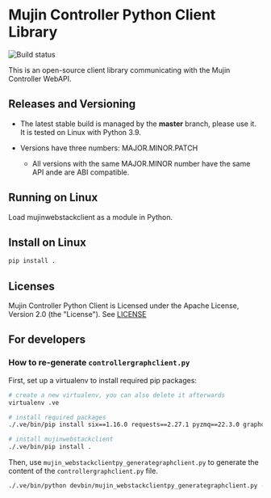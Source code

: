 # Mujin Controller Python Client Library

![Build status](https://github.com/mujin/mujinwebstackclientpy/actions/workflows/python.yml/badge.svg)

This is an open-source client library communicating with the Mujin Controller WebAPI.


## Releases and Versioning

- The latest stable build is managed by the **master** branch, please use it. It is tested on Linux with Python 3.9.

- Versions have three numbers: MAJOR.MINOR.PATCH
  
  - All versions with the same MAJOR.MINOR number have the same API ande are ABI compatible.


## Running on Linux

Load mujinwebstackclient as a module in Python.


## Install on Linux

```bash
pip install .
```

## Licenses

Mujin Controller Python Client is Licensed under the Apache License, Version 2.0 (the "License"). See [LICENSE](LICENSE)

## For developers

### How to re-generate `controllergraphclient.py`

First, set up a virtualenv to install required pip packages:

```bash
# create a new virtualenv, you can also delete it afterwards
virtualenv .ve

# install required packages
./.ve/bin/pip install six==1.16.0 requests==2.27.1 pyzmq==22.3.0 graphql-core==3.2.0 typing_extensions==4.2.0

# install mujinwebstackclient
./.ve/bin/pip install .
```

Then, use `mujin_webstackclientpy_generategraphclient.py` to generate the content of the `controllergraphclient.py` file.

```bash
./.ve/bin/python devbin/mujin_webstackclientpy_generategraphclient.py --url http://controller123 > python/mujinwebstackclient/controllergraphclient.py
````
